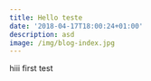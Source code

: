 ```yaml
---
title: Hello teste
date: '2018-04-17T18:00:24+01:00'
description: asd
image: /img/blog-index.jpg
---
```

hiii first test
